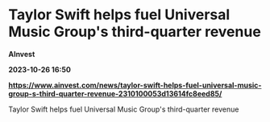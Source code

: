 # Taylor Swift helps fuel Universal Music Group's third-quarter revenue
**AInvest**

**2023-10-26 16:50**

**https://www.ainvest.com/news/taylor-swift-helps-fuel-universal-music-group-s-third-quarter-revenue-2310100053d13614fc8eed85/**

Taylor Swift helps fuel Universal Music Group's third-quarter revenue